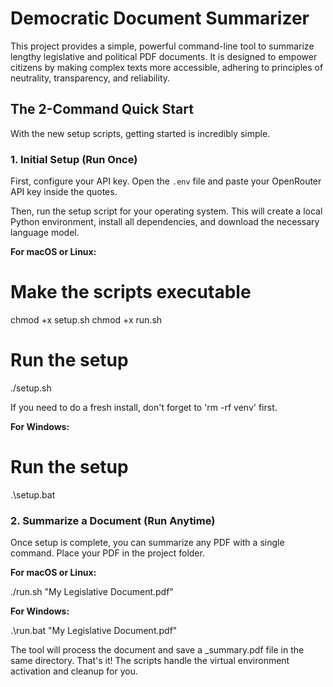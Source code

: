 # Democratic Document Summarizer

This project provides a simple, powerful command-line tool to summarize lengthy legislative and political PDF documents. It is designed to empower citizens by making complex texts more accessible, adhering to principles of neutrality, transparency, and reliability.

## The 2-Command Quick Start

With the new setup scripts, getting started is incredibly simple.

### 1. Initial Setup (Run Once)

First, configure your API key. Open the `.env` file and paste your OpenRouter API key inside the quotes.

Then, run the setup script for your operating system. This will create a local Python environment, install all dependencies, and download the necessary language model.

**For macOS or Linux:**

# Make the scripts executable
chmod +x setup.sh
chmod +x run.sh

# Run the setup
./setup.sh

If you need to do a fresh install, don't forget to 'rm -rf venv' first.

**For Windows:**
    
# Run the setup
.\setup.bat

  

### 2. Summarize a Document (Run Anytime)

Once setup is complete, you can summarize any PDF with a single command. Place your PDF in the project folder.

**For macOS or Linux:**

    
./run.sh "My Legislative Document.pdf"

  
**For Windows:**

    
.\run.bat "My Legislative Document.pdf"

  

The tool will process the document and save a _summary.pdf file in the same directory. That's it! The scripts handle the virtual environment activation and cleanup for you.
